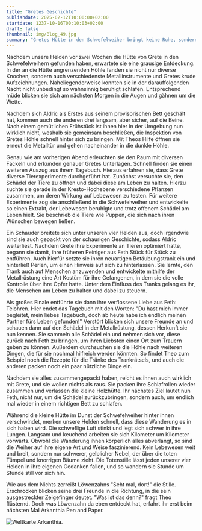 ```yaml
---
title: "Gretes Geschichte"
publishdate: 2025-02-12T10:00:00+02:00
startdate: 1237-10-16T00:10:03+02:00
draft: false
thumbnail: img/Blog_49.jpg
summary: "Gretes Hütte in den Schwefelweiher bringt keine Ruhe, sondern neue Schrecken. Zwischen Knochen, blutigen Werkzeugen und Gretes finsteren Notizen stoßen unsere Helden auf eine Wahrheit, die ihnen das Blut in den Adern gefrieren lässt. Was sie dort entdecken, erfahrt ihr hier: "
---
```


Nachdem unsere Helden vor zwei Wochen die Hütte von Grete in den Schwefelweihern gefunden haben, erwartete sie eine grausige Entdeckung. In der an die Hütte angrenzenden Höhle fanden sie nicht nur diverse Knochen, sondern auch verschiedenste Metallinstrumente und Gretes krude Aufzeichnungen. Naheliegenderweise konnten sie in der darauffolgenden Nacht nicht unbedingt so wahnsinnig beruhigt schlafen. Entsprechend müde blicken sie sich am nächsten Morgen in die Augen und gähnen um die Wette.

Nachdem sich Aldric als Erstes aus seinem provisorischen Bett geschält hat, kommen auch die anderen drei langsam, aber sicher, auf die Beine. Nach einem gemütlichen Frühstück ist ihnen hier in der Umgebung nun wirklich nicht, weshalb sie gemeinsam beschließen, die Inspektion von Gretes Höhle schnell hinter sich zu bringen. Mit Theos Hilfe öffnen sie erneut die Metalltür und gehen nacheinander in die dunkle Höhle.

Genau wie am vorherigen Abend erleuchten sie den Raum mit diversen Fackeln und erkunden genauer Gretes Unterlagen. Schnell finden sie einen weiteren Auszug aus ihrem Tagebuch. Hieraus erfahren sie, dass Grete diverse Tierexperimente durchgeführt hat. Zunächst versuchte sie, den Schädel der Tiere zu öffnen und dabei diese am Leben zu halten. Hierzu suchte sie gerade in der Kresto-Hochebene verschiedene Pflanzen zusammen, um deren Wirkung auf Lebewesen zu testen. Für weitere Experimente zog sie anschließend in die Schwefelweiher und entwickelte so einen Extrakt, der Lebewesen beruhigte und trotz offenem Schädel am Leben hielt. Sie beschrieb die Tiere wie Puppen, die sich nach ihren Wünschen bewegen ließen.

Ein Schauder breitete sich unter unseren vier Helden aus, doch irgendwie sind sie auch gepackt von der schaurigen Geschichte, sodass Aldric weiterliest. Nachdem Grete ihre Experimente an Tieren optimiert hatte, begann sie damit, ihre früheren Peiniger aus Feth Stück für Stück zu entführen. Auch hierfür setzte sie ihren neuartigen Betäubungstrank ein und hinterließ Perlen, um einen Hinweis auf sich zu hinterlassen. Sie lernte, den Trank auch auf Menschen anzuwenden und entwickelte mithilfe der Metallrüstung eine Art Kostüm für ihre Gefangenen, in dem sie die volle Kontrolle über ihre Opfer hatte. Unter dem Einfluss des Tranks gelang es ihr, die Menschen am Leben zu halten und dabei zu steuern.

Als großes Finale entführte sie dann ihre verflossene Liebe aus Feth: Telohren. Hier endet das Tagebuch mit den Worten: "Du hast mich immer begleitet, mein liebes Tagebuch, doch ab heute habe ich endlich meinen Partner fürs Leben gefunden!" Verstört blicken sich unsere Freunde an und schauen dann auf den Schädel in der Metallrüstung, dessen Herkunft sie nun kennen. Sie sammeln alle Schädel ein und nehmen sich vor, diese zurück nach Feth zu bringen, um ihren Liebsten einen Ort zum Trauern geben zu können. Außerdem durchsuchen sie die Höhle nach weiteren Dingen, die für sie nochmal hilfreich werden könnten. So findet Theo zum Beispiel noch die Rezepte für die Tränke des Trankrätsels, und auch die anderen packen noch ein paar nützliche Dinge ein.

Nachdem sie alles zusammengepackt haben, reicht es ihnen auch wirklich mit Grete, und sie wollen nichts als raus. Sie packen ihre Schlafrollen wieder zusammen und verlassen die kleine Holzhütte. Ihr nächstes Ziel lautet nun Feth, nicht nur, um die Schädel zurückzubringen, sondern auch, um endlich mal wieder in einem richtigen Bett zu schlafen.

Während die kleine Hütte im Dunst der Schwefelweiher hinter ihnen verschwindet, merken unsere Helden schnell, dass diese Wanderung es in sich haben wird. Die schweflige Luft stinkt und legt sich schwer in ihre Lungen. Langsam und keuchend arbeiten sie sich Kilometer um Kilometer vorwärts. Obwohl die Wanderung ihnen körperlich alles abverlangt, so sind die Weiher auf ihre eigene Art und Weise faszinierend. Kein Lebewesen weit und breit, sondern nur schwerer, gelblicher Nebel, der über die toten Tümpel und knorrigen Bäume zieht. Die Totenstille lässt jeden unserer vier Helden in ihre eigenen Gedanken fallen, und so wandern sie Stunde um Stunde still vor sich hin.

Wie aus dem Nichts zerreißt Löwenzahns "Seht mal, dort!" die Stille. Erschrocken blicken seine drei Freunde in die Richtung, in die sein ausgestreckter Zeigefinger deutet. "Was ist das denn?" fragt Theo flüsternd. Doch was Löwenzahn da eben entdeckt hat, erfahrt ihr erst beim nächsten Mal Arkanthia Pen and Paper.

<div class="img-max center">
  <img class="img-fluid" title="Weltkarte Arkanthia" alt="Weltkarte Arkanthia." src="/img/Arkanthia_Full_Map_Schwefelweiher.jpg" />
</div>
